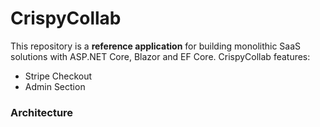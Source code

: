 # CrispyCollab
This repository is a **reference application** for building monolithic SaaS solutions with ASP.NET Core, Blazor and EF Core. CrispyCollab features:

- Stripe Checkout
- Admin Section

### Architecture
